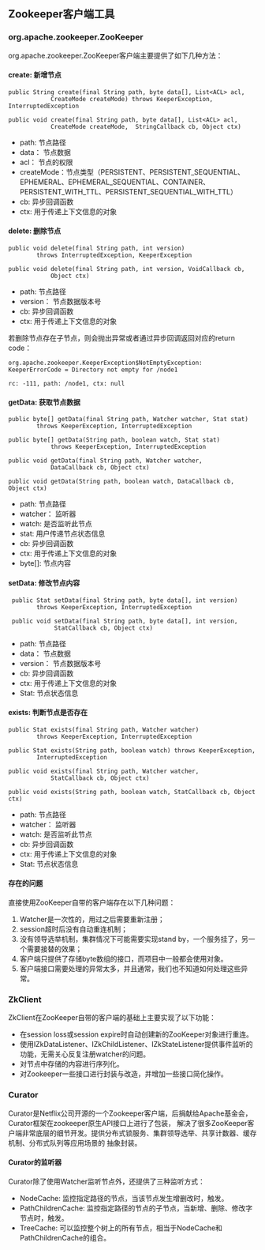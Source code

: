 ## Zookeeper客户端工具

### org.apache.zookeeper.ZooKeeper

org.apache.zookeeper.ZooKeeper客户端主要提供了如下几种方法：

#### create: 新增节点

    public String create(final String path, byte data[], List<ACL> acl,
                CreateMode createMode) throws KeeperException, InterruptedException
                
    public void create(final String path, byte data[], List<ACL> acl,
                CreateMode createMode,  StringCallback cb, Object ctx)

- path: 节点路径
- data： 节点数据
- acl： 节点的权限
- createMode：节点类型（PERSISTENT、PERSISTENT_SEQUENTIAL、EPHEMERAL、EPHEMERAL_SEQUENTIAL、CONTAINER、PERSISTENT_WITH_TTL、PERSISTENT_SEQUENTIAL_WITH_TTL）
- cb: 异步回调函数
- ctx: 用于传递上下文信息的对象
        
#### delete: 删除节点

    public void delete(final String path, int version)
            throws InterruptedException, KeeperException
            
    public void delete(final String path, int version, VoidCallback cb,
                Object ctx)

- path: 节点路径
- version： 节点数据版本号
- cb: 异步回调函数
- ctx: 用于传递上下文信息的对象

若删除节点存在子节点，则会抛出异常或者通过异步回调返回对应的return code：

    org.apache.zookeeper.KeeperException$NotEmptyException: KeeperErrorCode = Directory not empty for /node1
    
    rc: -111, path: /node1, ctx: null

#### getData: 获取节点数据

    public byte[] getData(final String path, Watcher watcher, Stat stat)
            throws KeeperException, InterruptedException

    public byte[] getData(String path, boolean watch, Stat stat)
                throws KeeperException, InterruptedException
     
    public void getData(final String path, Watcher watcher,
                DataCallback cb, Object ctx)
                
    public void getData(String path, boolean watch, DataCallback cb, Object ctx)
    
- path: 节点路径
- watcher： 监听器
- watch: 是否监听此节点
- stat: 用户传递节点状态信息
- cb: 异步回调函数
- ctx: 用于传递上下文信息的对象
- byte[]: 节点内容


#### setData: 修改节点内容

     public Stat setData(final String path, byte data[], int version)
            throws KeeperException, InterruptedException
            
     public void setData(final String path, byte data[], int version,
                 StatCallback cb, Object ctx)

- path: 节点路径
- data： 节点数据
- version： 节点数据版本号
- cb: 异步回调函数
- ctx: 用于传递上下文信息的对象        
- Stat: 节点状态信息        
                 
#### exists: 判断节点是否存在

    public Stat exists(final String path, Watcher watcher)
            throws KeeperException, InterruptedException

    public Stat exists(String path, boolean watch) throws KeeperException,
            InterruptedException
            
    public void exists(final String path, Watcher watcher,
                StatCallback cb, Object ctx)

    public void exists(String path, boolean watch, StatCallback cb, Object ctx)
    
- path: 节点路径
- watcher： 监听器
- watch: 是否监听此节点
- cb: 异步回调函数
- ctx: 用于传递上下文信息的对象
- Stat: 节点状态信息      

#### 存在的问题

直接使用ZooKeeper自带的客户端存在以下几种问题：

1) Watcher是一次性的，用过之后需要重新注册；
2) session超时后没有自动重连机制；
3) 没有领导选举机制，集群情况下可能需要实现stand by，一个服务挂了，另一个需要接替的效果；
4) 客户端只提供了存储byte数组的接口，而项目中一般都会使用对象。
5) 客户端接口需要处理的异常太多，并且通常，我们也不知道如何处理这些异常。


### ZkClient

ZkClient在ZooKeeper自带的客户端的基础上主要实现了以下功能：
- 在session loss或session expire时自动创建新的ZooKeeper对象进行重连。
- 使用IZkDataListener、IZkChildListener、IZkStateListener提供事件监听的功能，无需关心反复注册watcher的问题。
- 对节点中存储的内容进行序列化。
- 对Zookeeper一些接口进行封装与改造，并增加一些接口简化操作。


### Curator

Curator是Netflix公司开源的一个Zookeeper客户端，后捐献给Apache基金会，Curator框架在zookeeper原生API接口上进行了包装，
解决了很多ZooKeeper客户端非常底层的细节开发。提供分布式锁服务、集群领导选举、共享计数器、缓存机制、分布式队列等应用场景的
抽象封装。

#### Curator的监听器

Curator除了使用Watcher监听节点外，还提供了三种监听方式：

- NodeCache: 监控指定路径的节点，当该节点发生增删改时，触发。
- PathChildrenCache: 监控指定路径的节点的子节点，当新增、删除、修改字节点时，触发。
- TreeCache: 可以监控整个树上的所有节点，相当于NodeCache和PathChildrenCache的组合。

















